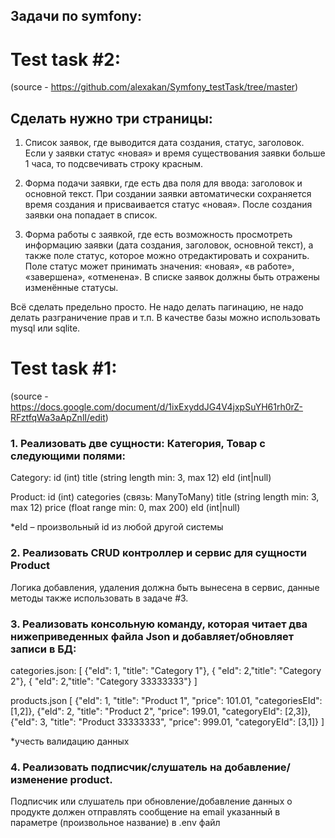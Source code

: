 ## Задачи по symfony:

# Test task #2:
(source - https://github.com/alexakan/Symfony_testTask/tree/master)
## Сделать нужно три страницы:
1. Список заявок, где выводится дата создания, статус, заголовок. Если у заявки статус «новая» и время существования заявки больше 1 часа, то подсвечивать строку красным.

2. Форма подачи заявки, где есть два поля для ввода: заголовок и основной текст. При создании заявки автоматически сохраняется время создания и присваивается статус «новая». После создания заявки она попадает в список.

3. Форма работы с заявкой, где есть возможность просмотреть информацию заявки (дата создания, заголовок, основной текст), а также поле статус, которое можно отредактировать и сохранить. Поле статус может принимать значения: «новая», «в работе», «завершена», «отменена». В списке заявок должны быть отражены изменённые статусы.

Всё сделать предельно просто. Не надо делать пагинацию, не надо делать разграничение прав и т.п. В качестве базы можно использовать mysql или sqlite.
# Test task #1:
(source - https://docs.google.com/document/d/1ixExyddJG4V4jxpSuYH61rh0rZ-RFztfqWa3aApZnlI/edit)
### 1. Реализовать две сущности: Категория, Товар с следующими полями:

Category:
id (int)
title (string length min: 3, max 12)
eId (int|null)

Product:
id (int)
categories (связь: ManyToMany)
title (string length min: 3, max 12)
price (float range min: 0, max 200)
eId (int|null)

*eId – произвольный id из любой другой системы

### 2. Реализовать CRUD контроллер и сервис для сущности Product

Логика добавления, удаления должна быть вынесена в сервис, данные методы также использовать в задаче #3.

### 3. Реализовать консольную команду, которая читает два нижеприведенных файла Json и добавляет/обновляет записи в БД:

categories.json:
[
 {"eId": 1, "title": "Category 1"},
 { "eId": 2,"title": "Category 2"},
 { "eId": 2,"title": "Category 33333333"}
]

products.json
[
 {"eId": 1, "title": "Product 1", "price": 101.01, "categoriesEId": [1,2]},
 {"eId": 2, "title": "Product 2", "price": 199.01, "categoryEId": [2,3]},
 {"eId": 3, "title": "Product 33333333", "price": 999.01, "categoryEId": [3,1]}
]

*учесть валидацию данных 

### 4. Реализовать подписчик/слушатель на добавление/изменение product.

Подписчик или слушатель при обновление/добавление данных о продукте должен отправлять сообщение на email указанный в параметре (произвольное название) в .env файл
